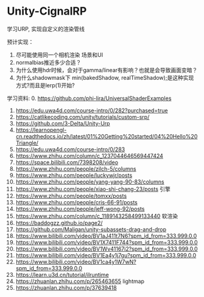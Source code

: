 # Unity-CignalRP
学习URP, 实现自定义的渲染管线

预计实现：
1. 尽可能使用同一个相机渲染 场景和UI
2. normalbias推近多少合适？
3. 为什么使用hdr时候，会对于gamma/linear有影响？也就是会导致画面变暗？
4. 为什么shadowmask下 min(bakedShadow, realTimeShadow);是这种实现方式?而且是lerp(1)开始?


学习资料:
0. https://github.com/phi-lira/UniversalShaderExamples
1. https://edu.uwa4d.com/course-intro/0/282?purchased=true 
2. https://catlikecoding.com/unity/tutorials/custom-srp/ 
3. https://github.com/3-Delta/Unity-Urp 
4. https://learnopengl-cn.readthedocs.io/zh/latest/01%20Getting%20started/04%20Hello%20Triangle/
5. https://edu.uwa4d.com/course-intro/0/283
6. https://www.zhihu.com/column/c_1237044646569447424
7. https://space.bilibili.com/7398208/video
8. https://www.zhihu.com/people/zilch-5/columns
9. https://www.zhihu.com/people/luckywjr/posts
10. https://www.zhihu.com/people/yang-yang-90-83/columns
11. https://www.zhihu.com/people/xiao-shi-chang-23/posts 引擎
12. https://www.zhihu.com/people/tomxx/posts
13. https://www.zhihu.com/people/cris-66-91/posts
14. https://www.zhihu.com/people/jeff-wong-92/posts
15. https://www.zhihu.com/column/c_1189143258499133440 软渲染
16. https://baddogzz.github.io/page2/
17. https://github.com/Maligan/unity-subassets-drag-and-drop
18. https://www.bilibili.com/video/BV1aJ411t7N6?spm_id_from=333.999.0.0
19. https://www.bilibili.com/video/BV1X7411F744?spm_id_from=333.999.0.0
20. https://www.bilibili.com/video/BV1Wv41167i2?spm_id_from=333.999.0.0
21. https://www.bilibili.com/video/BV1Ea4y1j7gu?spm_id_from=333.999.0.0
22. https://www.bilibili.com/video/BV1ca4y1W7wN?spm_id_from=333.999.0.0
23. https://learn.u3d.cn/tutorial/ilruntime
24. https://zhuanlan.zhihu.com/p/265463655 lightmap
25. https://zhuanlan.zhihu.com/p/37639418
